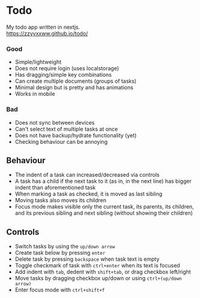 # Todo

My todo app written in nextjs.  
https://zzyyxxww.github.io/todo/

### Good
* Simple/lightweight
* Does not require login (uses localstorage)
* Has dragging/simple key combinations
* Can create multiple documents (groups of tasks)
* Minimal design but is pretty and has animations
* Works in mobile

### Bad
* Does not sync between devices
* Can't select text of multiple tasks at once
* Does not have backup/hydrate functionality (yet)
* Checking behaviour can be annoying

## Behaviour

* The indent of a task can increased/decreased via controls
* A task has a child if the next task to it (as in, in the next line) has bigger indent than aforementioned task
* When marking a task as checked, it is moved as last sibling
* Moving tasks also moves its children
* Focus mode makes visible only the current task, its parents, its children, and its previous sibling and next sibling (without showing their children)

## Controls

* Switch tasks by using the `up/down arrow`
* Create task below by pressing `enter`
* Delete task by pressing `backspace` when task text is empty
* Toggle checkmark of task with `ctrl+enter` when its text is focused
* Add indent with `tab`, dedent with `shift+tab`, or drag checkbox left/right
* Move tasks by dragging checkbox up/down or using `ctrl+(up/down arrow)`
* Enter focus mode with `ctrl+shift+f`
